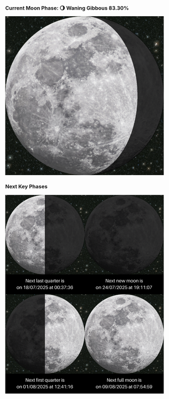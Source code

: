 ### Current Moon Phase: 🌖 Waning Gibbous 83.30%
![Moon Phase](moonphase.png)
### Next Key Phases
![Gallery](gallery.png)
